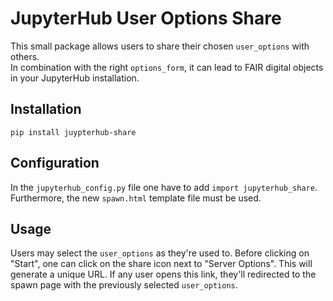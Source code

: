 # JupyterHub User Options Share
This small package allows users to share their chosen `user_options` with others.  
In combination with the right `options_form`, it can lead to FAIR digital objects in your JupyterHub installation.

## Installation
`pip install juypterhub-share`

## Configuration
In the `jupyterhub_config.py` file one have to add `import jupyterhub_share`.  
Furthermore, the new `spawn.html` template file must be used.  

## Usage
Users may select the `user_options` as they're used to. Before clicking on "Start", one can click on the share icon next to "Server Options". This will generate a unique URL. If any user opens this link, they'll redirected to the spawn page with the previously selected `user_options`.
